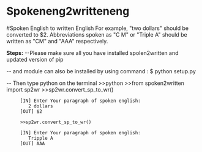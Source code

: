 # Spokeneng2writteneng

#Spoken English to written English
For example, "two dollars" should be converted to $2. Abbreviations spoken as "C M" or "Triple A" should be written as "CM" and "AAA" respectively.

**Steps:**
--Please make sure all you have installed spolen2written and updated version of pip 

-- and module can also be installed by using command : $ python setup.py

-- Then type python on the terminal
      >>python 
         >>from spoken2written import sp2wr
	       >>sp2wr.convert_sp_to_wr()
         
         [IN] Enter Your paragraph of spoken english:
            2 dollars
         [OUT] $2
         
         >>sp2wr.convert_sp_to_wr()
         
         [IN] Enter Your paragraph of spoken english:
            Tripple A         
         [OUT] AAA
         
         
         
         
         


